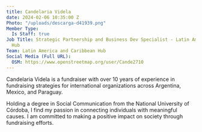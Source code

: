 ```yaml
---
title: Candelaria Videla
date: 2024-02-06 10:35:00 Z
Photo: "/uploads/descarga-d41939.png"
Member Type:
  Is Staff: true
Job Title: Strategic Partnership and Business Dev Specialist - Latin America and Caribbean
  Hub
Team: Latin America and Caribbean Hub
Social Media (Full URL):
  OSM: https://www.openstreetmap.org/user/Cande2710
---
```


Candelaria Videla is a fundraiser with over 10 years of experience in fundraising strategies for international organizations across Argentina, Mexico, and Paraguay. 

Holding a degree in Social Communication from the National University of Córdoba, I find my passion in connecting individuals with meaningful causes. I am committed to making a positive impact on society through fundraising efforts.